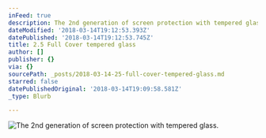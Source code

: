 ```yaml
---
inFeed: true
description: The 2nd generation of screen protection with tempered glass.
dateModified: '2018-03-14T19:12:53.393Z'
datePublished: '2018-03-14T19:12:53.745Z'
title: 2.5 Full Cover tempered glass
author: []
publisher: {}
via: {}
sourcePath: _posts/2018-03-14-25-full-cover-tempered-glass.md
starred: false
datePublishedOriginal: '2018-03-14T19:09:58.581Z'
_type: Blurb

---
```

![The 2nd generation of screen protection with tempered glass.](https://the-grid-user-content.s3-us-west-2.amazonaws.com/40d897db-403e-4325-8445-0163a481bfd9.jpg)
